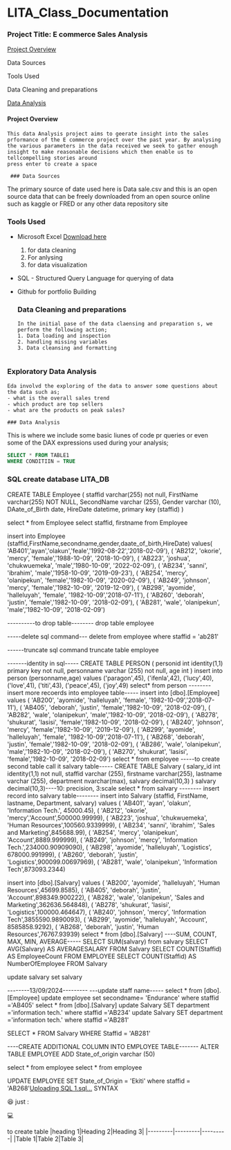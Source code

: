 # LITA_Class_Documentation
### Project Title: E commerce Sales Analysis

[Project Overview](#project-Overview)

Data Sources

Tools Used

Data Cleaning and preparations

[Data Analysis](#Data-Analysis)
#### Project Overview
```
This data Analysis project aims to geerate insight into the sales prformance of the E commerce project over the past year. By analysing the various parameters in the data received we seek to gather enough insight to make reasonable decisions which then enable us to tellcompelling stories around
press enter to create a space

 ### Data Sources
```
 The primary source of date used here is Data sale.csv and this is an open source data that can be freely downloaded from an open source online such as kaggle or FRED or any other data repository site 
 
### Tools Used
- Microsoft Excel [Download here](https://www.microsoft.com)
  1. for data cleaning
  2. For anlysing
  3. for data visualization
     
- SQL - Structured Query Language for querying of data
- Github for portfolio Building

  ### Data Cleaning and preparations
  ```
  In the initial pase of the data claensing and preparation s, we perform the following action;
  1. Data loading and inspection
  2. handling missing variables
  3. Data cleansing and formatting
 

 ### Exploratory Data Analysis
 ```
Eda involvd the exploring of the data to answer some questions about the data such as;
- what is the overall sales trend
- which product are top sellers
- what are the products on peak sales?

### Data Analysis
```
This is where we include some basic liunes of code pr queries or even some of the DAX expressions used during your analysis;

``` SQL
SELECT * FROM TABLE1
WHERE CONDITIIN = TRUE
```
### SQL create database LITA_DB
CREATE TABLE Employee (
staffid varchar(255) not null,
FirstName varchar(255) NOT NULL,
SecondName varchar (255),
Gender varchar (10),
DAate_of_Birth date,
HireDate datetime,
primary key (staffid)
)

select * from Employee
select staffid, firstname from Employee

insert into Employee (staffid,FirstName,secondname,gender,daate_of_birth,HireDate)
values( 'AB401','ayan','olakun','feale','1992-08-22','2018-02-09'),
( 'AB212', 'okorie', 'mercy', 'female','1988-10-09', '2018-10-09'),
( 'AB223', 'joshua', 'chukwuemeka', 'male','1980-10-09', '2022-02-09'),
( 'AB234', 'sanni', 'ibrahim', 'male','1958-10-09', '2019-09-23'),
( 'AB254', 'mercy', 'olanipekun', 'female','1982-10-09', '2020-02-09'),
( 'AB249', 'johnson', 'mercy', 'female','1982-10-09', '2019-12-09'),
( 'AB298', 'ayomide', 'halleluyah', 'female', '1982-10-09','2018-07-11'),
( 'AB260', 'deborah', 'justin', 'female','1982-10-09', '2018-02-09'),
( 'AB281', 'wale', 'olanipekun', 'male','1982-10-09', '2018-02-09')

----------to drop table--------
drop table employee

-----delete sql command---
delete from employee 
where staffid = 'ab281'

------truncate sql command
truncate table employee

-------identity in sql-----
CREATE TABLE PERSON (
personid int identity(1,1) primary key not null,
personname varchar (255) not null,
age int
)
insert into person (personname,age)
values ('paragon',45),
('ifenla',42),
 ('lucy',40),
 ('love',41),
 ('titi',43),
 ('peace',45),
 ('joy',49)
select* from person
--------insert more recoerds into employee table-----
insert into [dbo].[Employee]
values ( 'AB200', 'ayomide', 'halleluyah', 'female', '1982-10-09','2018-07-11'),
( 'AB405', 'deborah', 'justin', 'female','1982-10-09', '2018-02-09'),
( 'AB282', 'wale', 'olanipekun', 'male','1982-10-09', '2018-02-09'),
( 'AB278', 'shukurat', 'lasisi', 'female','1982-10-09', '2018-02-09'),
( 'AB240', 'johnson', 'mercy', 'female','1982-10-09', '2019-12-09'),
( 'AB299', 'ayomide', 'halleluyah', 'female', '1982-10-09','2018-07-11'),
( 'AB268', 'deborah', 'justin', 'female','1982-10-09', '2018-02-09'),
( 'AB286', 'wale', 'olanipekun', 'male','1982-10-09', '2018-02-09'),
( 'AB270', 'shukurat', 'lasisi', 'female','1982-10-09', '2018-02-09')
select * from employee
-----to create second table call it salvary table-----
CREATE TABLE Salvary (
salary_id int identity(1,1) not null,
staffid varchar (255),
firstname varchar(255),
lastname varchar (255),
department nvarchar(max),
salvary decimal(10,3)
)
salvary decimal(10,3)----10: precision, 3:scale
select * from salvary
-------- insert record into salvary table--------
insert into Salvary (staffid, FirstName, lastname, Department, salvary)
values ( 'AB401', 'ayan', 'olakun', 'Information Tech.', 45000.45),
( 'AB212', 'okorie', 'mercy','Account',500000.99999),
( 'AB223', 'joshua', 'chukwuemeka', 'Human Resources',100560.9339999),
( 'AB234', 'sanni', 'ibrahim', 'Sales and Marketing',845688.99),
( 'AB254', 'mercy', 'olanipekun', 'Account',8889.999999),
( 'AB249', 'johnson', 'mercy', 'Information Tech.',234000.90909090),
( 'AB298', 'ayomide', 'halleluyah', 'Logistics', 678000.991999),
( 'AB260', 'deborah', 'justin', 'Logistics',900099.00697969),
( 'AB281', 'wale', 'olanipekun', 'Information Tech',873093.2344)

insert into [dbo].[Salvary]
values ( 'AB200', 'ayomide', 'halleluyah', 'Human Resources',45699.8585),
( 'AB405', 'deborah', 'justin', 'Account',898349.900222),
( 'AB282', 'wale', 'olanipekun', 'Sales and Marketing',362636.564848),
( 'AB278', 'shukurat', 'lasisi', 'Logistics',100000.464647),
( 'AB240', 'johnson', 'mercy', 'Information Tech',3855590.9890093),
( 'AB299', 'ayomide', 'halleluyah', 'Account', 8585858.9292),
( 'AB268', 'deborah', 'justin', 'Human Resources',76767.93939)
select * from [dbo].[Salvary]
----SUM, COUNT, MAX, MIN, AVERAGE-----
SELECT SUM(salvary) from salvary
SELECT AVG(Salvary) AS AVERAGESALARY FROM Salvary
SELECT COUNT(Staffid) AS EmployeeCount FROM EMPLOYEE
SELECT COUNT(Staffid) AS NumberOfEmployee FROM Salvary

update salvary
set salvary 


--------13/09/2024---------
---update staff name-----
select * from [dbo].[Employee]
update employee
set secondname= 'Endurance'
where staffid ='AB405'
select * from [dbo].[Salvary]
update Salvary
SET department ='information tech.'
where staffid ='AB234'
update Salvary
SET department ='information tech.'
where staffid ='AB281'

SELECT * FROM Salvary
WHERE Staffid = 'AB281'

----CREATE ADDITIONAL COLUMN INTO EMPLOYEE TABLE-------
ALTER TABLE EMPLOYEE
ADD State_of_origin varchar (50) 

select * from employee
select * from employee

UPDATE EMPLOYEE
SET State_of_Origin = 'Ekiti'
where staffid = 'AB268'[Uploading SQL 1.sql…]()
SYNTAX

😆 just :

💻

to create table
|heading 1|Heading 2|Heading 3|
|---------|---------|---------|
|Table 1|Table 2|Table 3|
